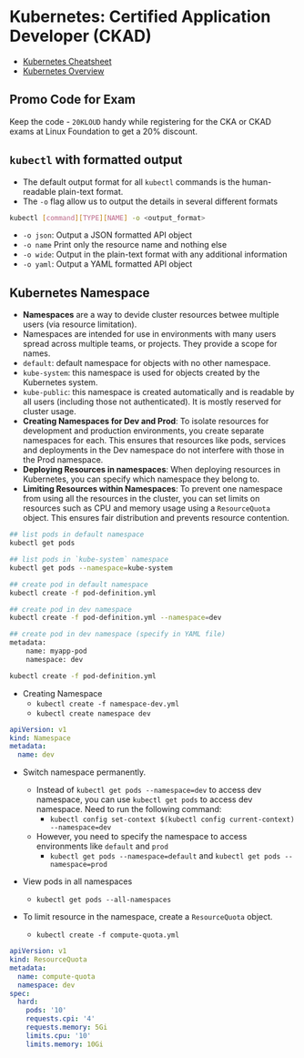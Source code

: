 # Kubernetes: Certified Application Developer (CKAD)

- [Kubernetes Cheatsheet](https://kubernetes.io/docs/reference/kubectl/quick-reference/)
- [Kubernetes Overview](https://kubernetes.io/docs/reference/kubectl/)

## Promo Code for Exam

Keep the code - `20KLOUD` handy while registering for the CKA or CKAD exams at Linux Foundation to get a 20% discount.

## `kubectl` with formatted output

- The default output format for all `kubectl` commands is the human-readable plain-text format.
- The `-o` flag allow us to output the details in several different formats

```sh
kubectl [command][TYPE][NAME] -o <output_format>
```

- `-o json`: Output a JSON formatted API object
- `-o name` Print only the resource name and nothing else
- `-o wide`: Output in the plain-text format with any additional information
- `-o yaml`: Output a YAML formatted API object

## Kubernetes Namespace

- **Namespaces** are a way to devide cluster resources betwee multiple users (via resource limitation).
- Namespaces are intended for use in environments with many users spread across multiple teams, or projects. They provide a scope for names.
- `default`: default namespace for objects with no other namespace.
- `kube-system`: this namespace is used for objects created by the Kubernetes system.
- `kube-public`: this namespace is created automatically and is readable by all users (including those not authenticated). It is mostly reserved for cluster usage.
- **Creating Namespaces for Dev and Prod**: To isolate resources for development and production environments, you create separate namespaces for each. This ensures that resources like pods, services and deployments in the Dev namespace do not interfere with those in the Prod namespace.
- **Deploying Resources in namespaces**: When deploying resources in Kubernetes, you can specify which namespace they belong to.
- **Limiting Resources within Namespaces**: To prevent one namespace from using all the resources in the cluster, you can set limits on resources such as CPU and memory usage using a `ResourceQuota` object. This ensures fair distribution and prevents resource contention.

```sh
## list pods in default namespace
kubectl get pods

## list pods in `kube-system` namespace
kubectl get pods --namespace=kube-system
```

```sh
## create pod in default namespace
kubectl create -f pod-definition.yml

## create pod in dev namespace
kubectl create -f pod-definition.yml --namespace=dev

## create pod in dev namespace (specify in YAML file)
metadata:
    name: myapp-pod
    namespace: dev

kubectl create -f pod-definition.yml
```

- Creating Namespace
  - `kubectl create -f namespace-dev.yml`
  - `kubectl create namespace dev`

```yaml
apiVersion: v1
kind: Namespace
metadata:
  name: dev
```

- Switch namespace permanently.

  - Instead of `kubectl get pods --namespace=dev` to access dev namespace, you can use `kubectl get pods` to access dev namespace. Need to run the following command:
    - `kubectl config set-context $(kubectl config current-context) --namespace=dev`
  - However, you need to specify the namespace to access environments like `default` and `prod`
    - `kubectl get pods --namespace=default` and `kubectl get pods --namespace=prod`

- View pods in all namespaces

  - `kubectl get pods --all-namespaces`

- To limit resource in the namespace, create a `ResourceQuota` object.
  - `kubectl create -f compute-quota.yml`

```yaml
apiVersion: v1
kind: ResourceQuota
metadata:
  name: compute-quota
  namespace: dev
spec:
  hard:
    pods: '10'
    requests.cpi: '4'
    requests.memory: 5Gi
    limits.cpu: '10'
    limits.memory: 10Gi
```
